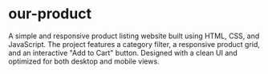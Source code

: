 # our-product
A simple and responsive product listing website built using HTML, CSS, and JavaScript. The project features a category filter, a responsive product grid, and an interactive "Add to Cart" button. Designed with a clean UI and optimized for both desktop and mobile views.
